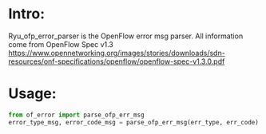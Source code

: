 # Intro:
Ryu_ofp_error_parser is the OpenFlow error msg parser. All information come from OpenFlow Spec v1.3
https://www.opennetworking.org/images/stories/downloads/sdn-resources/onf-specifications/openflow/openflow-spec-v1.3.0.pdf

# Usage:
```python
from of_error import parse_ofp_err_msg
error_type_msg, error_code_msg = parse_ofp_err_msg(err_type, err_code)
```
